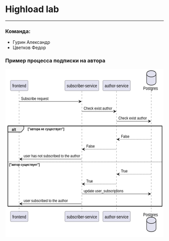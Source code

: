 # Highload lab

-------------------------
### Команда:
* Гурин Александр
* Цветков Федор

### Пример процесса подписки на автора
<?xml version="1.0" encoding="us-ascii" standalone="no"?><svg xmlns="http://www.w3.org/2000/svg" xmlns:xlink="http://www.w3.org/1999/xlink" contentStyleType="text/css" height="533px" preserveAspectRatio="none" style="width:607px;height:533px;background:#FFFFFF;" version="1.1" viewBox="0 0 607 533" width="607px" zoomAndPan="magnify"><defs/><g><rect fill="none" height="254.959" style="stroke:#000000;stroke-width:1.5;" width="590.5" x="10" y="180.4941"/><line style="stroke:#181818;stroke-width:0.5;stroke-dasharray:5.0,5.0;" x1="53" x2="53" y1="69.6211" y2="452.4531"/><line style="stroke:#181818;stroke-width:0.5;stroke-dasharray:5.0,5.0;" x1="293.5" x2="293.5" y1="69.6211" y2="452.4531"/><line style="stroke:#181818;stroke-width:0.5;stroke-dasharray:5.0,5.0;" x1="426" x2="426" y1="69.6211" y2="452.4531"/><line style="stroke:#181818;stroke-width:0.5;stroke-dasharray:5.0,5.0;" x1="559.5" x2="559.5" y1="69.6211" y2="452.4531"/><rect fill="#E2E2F0" height="32.6211" rx="2.5" ry="2.5" style="stroke:#181818;stroke-width:0.5;" width="67" x="20" y="36"/><text fill="#000000" font-family="sans-serif" font-size="14" lengthAdjust="spacing" textLength="53" x="27" y="58.1074">frontend</text><rect fill="#E2E2F0" height="32.6211" rx="2.5" ry="2.5" style="stroke:#181818;stroke-width:0.5;" width="67" x="20" y="451.4531"/><text fill="#000000" font-family="sans-serif" font-size="14" lengthAdjust="spacing" textLength="53" x="27" y="473.5605">frontend</text><rect fill="#E2E2F0" height="32.6211" rx="2.5" ry="2.5" style="stroke:#181818;stroke-width:0.5;" width="130" x="228.5" y="36"/><text fill="#000000" font-family="sans-serif" font-size="14" lengthAdjust="spacing" textLength="116" x="235.5" y="58.1074">subscriber-service</text><rect fill="#E2E2F0" height="32.6211" rx="2.5" ry="2.5" style="stroke:#181818;stroke-width:0.5;" width="130" x="228.5" y="451.4531"/><text fill="#000000" font-family="sans-serif" font-size="14" lengthAdjust="spacing" textLength="116" x="235.5" y="473.5605">subscriber-service</text><rect fill="#E2E2F0" height="32.6211" rx="2.5" ry="2.5" style="stroke:#181818;stroke-width:0.5;" width="105" x="374" y="36"/><text fill="#000000" font-family="sans-serif" font-size="14" lengthAdjust="spacing" textLength="91" x="381" y="58.1074">author-service</text><rect fill="#E2E2F0" height="32.6211" rx="2.5" ry="2.5" style="stroke:#181818;stroke-width:0.5;" width="105" x="374" y="451.4531"/><text fill="#000000" font-family="sans-serif" font-size="14" lengthAdjust="spacing" textLength="91" x="381" y="473.5605">author-service</text><text fill="#000000" font-family="sans-serif" font-size="14" lengthAdjust="spacing" textLength="56" x="528.5" y="66.1074">Postgres</text><path d="M541.5,15 C541.5,5 559.5,5 559.5,5 C559.5,5 577.5,5 577.5,15 L577.5,41 C577.5,51 559.5,51 559.5,51 C559.5,51 541.5,51 541.5,41 L541.5,15 " fill="#E2E2F0" style="stroke:#181818;stroke-width:1.5;"/><path d="M541.5,15 C541.5,25 559.5,25 559.5,25 C559.5,25 577.5,25 577.5,15 " fill="none" style="stroke:#181818;stroke-width:1.5;"/><text fill="#000000" font-family="sans-serif" font-size="14" lengthAdjust="spacing" textLength="56" x="528.5" y="466.5605">Postgres</text><path d="M541.5,480.0742 C541.5,470.0742 559.5,470.0742 559.5,470.0742 C559.5,470.0742 577.5,470.0742 577.5,480.0742 L577.5,506.0742 C577.5,516.0742 559.5,516.0742 559.5,516.0742 C559.5,516.0742 541.5,516.0742 541.5,506.0742 L541.5,480.0742 " fill="#E2E2F0" style="stroke:#181818;stroke-width:1.5;"/><path d="M541.5,480.0742 C541.5,490.0742 559.5,490.0742 559.5,490.0742 C559.5,490.0742 577.5,490.0742 577.5,480.0742 " fill="none" style="stroke:#181818;stroke-width:1.5;"/><polygon fill="#181818" points="281.5,98.9121,291.5,102.9121,281.5,106.9121,285.5,102.9121" style="stroke:#181818;stroke-width:1.0;"/><line style="stroke:#181818;stroke-width:1.0;" x1="53.5" x2="287.5" y1="102.9121" y2="102.9121"/><text fill="#000000" font-family="sans-serif" font-size="13" lengthAdjust="spacing" textLength="105" x="60.5" y="97.6494">Subscribe request</text><polygon fill="#181818" points="414.5,130.2031,424.5,134.2031,414.5,138.2031,418.5,134.2031" style="stroke:#181818;stroke-width:1.0;"/><line style="stroke:#181818;stroke-width:1.0;" x1="293.5" x2="420.5" y1="134.2031" y2="134.2031"/><text fill="#000000" font-family="sans-serif" font-size="13" lengthAdjust="spacing" textLength="109" x="300.5" y="128.9404">Check exist author</text><polygon fill="#181818" points="547.5,161.4941,557.5,165.4941,547.5,169.4941,551.5,165.4941" style="stroke:#181818;stroke-width:1.0;"/><line style="stroke:#181818;stroke-width:1.0;" x1="426.5" x2="553.5" y1="165.4941" y2="165.4941"/><text fill="#000000" font-family="sans-serif" font-size="13" lengthAdjust="spacing" textLength="109" x="433.5" y="160.2314">Check exist author</text><path d="M10,180.4941 L71,180.4941 L71,189.7852 L61,199.7852 L10,199.7852 L10,180.4941 " fill="#EEEEEE" style="stroke:#000000;stroke-width:1.5;"/><rect fill="none" height="254.959" style="stroke:#000000;stroke-width:1.5;" width="590.5" x="10" y="180.4941"/><text fill="#000000" font-family="sans-serif" font-size="13" font-weight="bold" lengthAdjust="spacing" textLength="16" x="25" y="195.5225">alt</text><text fill="#000000" font-family="sans-serif" font-size="11" font-weight="bold" lengthAdjust="spacing" textLength="140" x="86" y="194.3643">["&#1072;&#1074;&#1090;&#1086;&#1088;&#1072; &#1085;&#1077; &#1089;&#1091;&#1097;&#1077;&#1089;&#1090;&#1074;&#1091;&#1077;&#1090;"]</text><polygon fill="#181818" points="437.5,219.0762,427.5,223.0762,437.5,227.0762,433.5,223.0762" style="stroke:#181818;stroke-width:1.0;"/><line style="stroke:#181818;stroke-width:1.0;stroke-dasharray:2.0,2.0;" x1="431.5" x2="558.5" y1="223.0762" y2="223.0762"/><text fill="#000000" font-family="sans-serif" font-size="13" lengthAdjust="spacing" textLength="32" x="443.5" y="217.8135">False</text><polygon fill="#181818" points="304.5,250.3672,294.5,254.3672,304.5,258.3672,300.5,254.3672" style="stroke:#181818;stroke-width:1.0;"/><line style="stroke:#181818;stroke-width:1.0;stroke-dasharray:2.0,2.0;" x1="298.5" x2="425.5" y1="254.3672" y2="254.3672"/><text fill="#000000" font-family="sans-serif" font-size="13" lengthAdjust="spacing" textLength="32" x="310.5" y="249.1045">False</text><polygon fill="#181818" points="64.5,281.6582,54.5,285.6582,64.5,289.6582,60.5,285.6582" style="stroke:#181818;stroke-width:1.0;"/><line style="stroke:#181818;stroke-width:1.0;" x1="58.5" x2="292.5" y1="285.6582" y2="285.6582"/><text fill="#000000" font-family="sans-serif" font-size="13" lengthAdjust="spacing" textLength="216" x="70.5" y="280.3955">user has not subscribed to the author</text><line style="stroke:#000000;stroke-width:1.0;stroke-dasharray:2.0,2.0;" x1="10" x2="600.5" y1="294.6582" y2="294.6582"/><text fill="#000000" font-family="sans-serif" font-size="11" font-weight="bold" lengthAdjust="spacing" textLength="117" x="15" y="306.5283">["&#1072;&#1074;&#1090;&#1086;&#1088; &#1089;&#1091;&#1097;&#1077;&#1089;&#1090;&#1074;&#1091;&#1077;&#1090;"]</text><polygon fill="#181818" points="437.5,329.5801,427.5,333.5801,437.5,337.5801,433.5,333.5801" style="stroke:#181818;stroke-width:1.0;"/><line style="stroke:#181818;stroke-width:1.0;stroke-dasharray:2.0,2.0;" x1="431.5" x2="558.5" y1="333.5801" y2="333.5801"/><text fill="#000000" font-family="sans-serif" font-size="13" lengthAdjust="spacing" textLength="25" x="443.5" y="328.3174">True</text><polygon fill="#181818" points="304.5,360.8711,294.5,364.8711,304.5,368.8711,300.5,364.8711" style="stroke:#181818;stroke-width:1.0;"/><line style="stroke:#181818;stroke-width:1.0;stroke-dasharray:2.0,2.0;" x1="298.5" x2="425.5" y1="364.8711" y2="364.8711"/><text fill="#000000" font-family="sans-serif" font-size="13" lengthAdjust="spacing" textLength="25" x="310.5" y="359.6084">True</text><polygon fill="#181818" points="547.5,392.1621,557.5,396.1621,547.5,400.1621,551.5,396.1621" style="stroke:#181818;stroke-width:1.0;"/><line style="stroke:#181818;stroke-width:1.0;" x1="293.5" x2="553.5" y1="396.1621" y2="396.1621"/><text fill="#000000" font-family="sans-serif" font-size="13" lengthAdjust="spacing" textLength="152" x="300.5" y="390.8994">update user_subscriptions</text><polygon fill="#181818" points="64.5,423.4531,54.5,427.4531,64.5,431.4531,60.5,427.4531" style="stroke:#181818;stroke-width:1.0;"/><line style="stroke:#181818;stroke-width:1.0;" x1="58.5" x2="292.5" y1="427.4531" y2="427.4531"/><text fill="#000000" font-family="sans-serif" font-size="13" lengthAdjust="spacing" textLength="169" x="70.5" y="422.1904">user subscribed to the author</text><!--SRC=[fLAxJiGm4Epz5Ilt-O4KD4XN8q6Fd6IFM4HsyAuH9UGg_kQ4T2LyW_r7-2xamP4W8TpOsfqPxupTAiUwrAqo35jd3QEfH3ihIl85bKuNw392zwXBbDy1odDjPyrAiIeK8SWhItpdaAIGWxQ4x69HCxyUQk3mmIEnM8ATw6StvfSrblU0JveO-fuunvnuupmvB51Kayo4VNYBNVY8ps4FuJqS8Bx4NNmDXxHtgRTBfquA0MbDWf0jpRLH3M6F_37EMWmppfhzCSlSfphKYi1OXX5U0LlW6WTZs1mVOtBs7qitpl_LqKHPCpIzYs_Jxq4u-hhzGhUihQ5V1OP0-ZnMSn09yWa0]--></g></svg>
